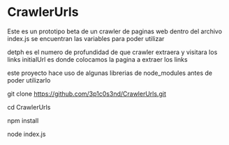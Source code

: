 # CrawlerUrls


Este es un prototipo beta de un crawler de paginas web dentro del archivo index.js
se encuentran las variables para poder utilizar

detph es el numero de profundidad de que crawler extraera y visitara los links
initialUrl es donde colocamos la pagina a extraer los links

este proyecto hace uso de algunas librerias de node_modules antes de poder utilizarlo 



git clone https://github.com/3p1c0s3nd/CrawlerUrls.git

cd CrawlerUrls

npm install

node index.js


